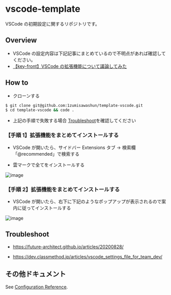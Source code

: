 # vscode-template

VSCode の初期設定に関するリポジトリです。

## Overview

- VSCode の設定内容は下記記事にまとめているので不明点があれば確認してください。
- [【key-front】VSCode の拡張機能について議論してみた](https://zenn.dev/shuuuuuun/scraps/bcc59eb2f7d640)

## How to

- クローンする

```bash
$ git clone git@github.com:1zumisawashun/template-vscode.git
$ cd template-vscode && code .
```

- 上記の手順で失敗する場合 [Troubleshoot](#Troubleshoot)を確認してください

### 【手順 1】拡張機能をまとめてインストールする

- VSCode が開いたら、サイドバー Extensions タブ → 検索欄「@recommended」で検索する

- 雲マークで全てをインストールする

![image](https://github.com/1zumisawashun/vscode-template/assets/65071534/1abd5d05-6d17-461c-9f89-199ef2cf8926)

### 【手順 2】拡張機能をまとめてインストールする

- VSCode が開いたら、右下に下記のようなポップアップが表示されるので案内に従ってインストールする

![image](https://github.com/1zumisawashun/vscode-template/assets/65071534/7fa05df9-b58b-41d2-aaf9-e7d35e5b2871)

## Troubleshoot

- https://future-architect.github.io/articles/20200828/

- https://dev.classmethod.jp/articles/vscode_settings_file_for_team_dev/

## その他ドキュメント

See [Configuration Reference](https://github.com/1zumisawashun).
